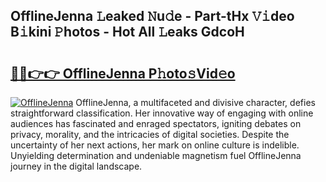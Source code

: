 ## OfflineJenna 𝙻eaked 𝙽u𝚍e - Part-tHx 𝚅𝚒deo B𝚒kini 𝙿hotos - Hot All 𝙻eaks GdcoH

# <h2><a href="http://ld61bb7.urlbe.top/?page=OfflineJenna">🔗🔗👉👉 OfflineJenna P𝚑oto𝚜Vid𝚎o</a></h2>

[![OfflineJenna](https://i.imgur.com/eBuTRDB.gif)](http://ld61bb7.urlbe.top/?page=OfflineJenna)
OfflineJenna, a multifaceted and divisive character, defies straightforward classification. Her innovative way of engaging with online audiences has fascinated and enraged spectators, igniting debates on privacy, morality, and the intricacies of digital societies. Despite the uncertainty of her next actions, her mark on online culture is indelible. Unyielding determination and undeniable magnetism fuel OfflineJenna journey in the digital landscape.
